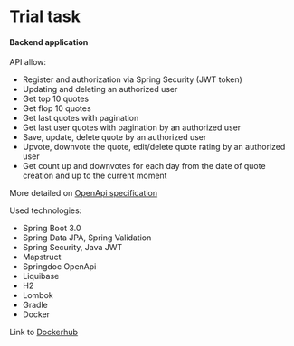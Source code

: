 # Trial task 
#### Backend application

API allow:
- Register and authorization via Spring Security (JWT token) 
- Updating and deleting an authorized user
- Get top 10 quotes
- Get flop 10 quotes
- Get last quotes with pagination
- Get last user quotes with pagination by an authorized user
- Save, update, delete quote by an authorized user
- Upvote, downvote the quote, edit/delete quote rating by an authorized user
- Get count up and downvotes for each day from the date of quote creation and up to the current moment

More detailed  on [OpenApi specification](https://gitlab.com/smetaninivanu/openapi/-/blob/main/openApi.yaml)

Used technologies: 
- Spring Boot 3.0
- Spring Data JPA, Spring Validation
- Spring Security, Java JWT
- Mapstruct
- Springdoc OpenApi
- Liquibase
- H2
- Lombok
- Gradle
- Docker

Link to [Dockerhub](https://hub.docker.com/repository/docker/wvolfff/kameleoon-trial)
